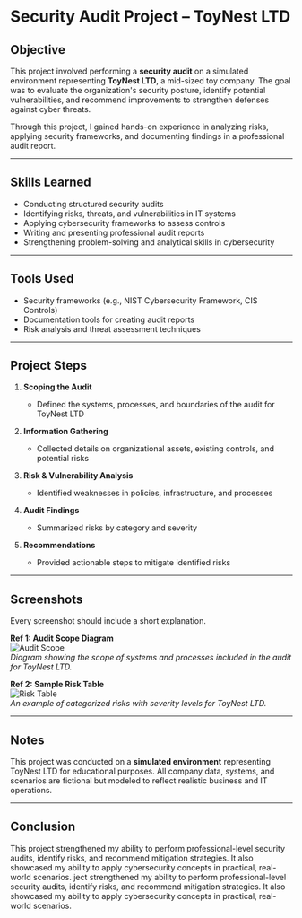 # Security Audit Project – ToyNest LTD

## Objective
This project involved performing a **security audit** on a simulated environment representing **ToyNest LTD**, a mid-sized toy company. The goal was to evaluate the organization's security posture, identify potential vulnerabilities, and recommend improvements to strengthen defenses against cyber threats.

Through this project, I gained hands-on experience in analyzing risks, applying security frameworks, and documenting findings in a professional audit report.

---

## Skills Learned
- Conducting structured security audits  
- Identifying risks, threats, and vulnerabilities in IT systems  
- Applying cybersecurity frameworks to assess controls  
- Writing and presenting professional audit reports  
- Strengthening problem-solving and analytical skills in cybersecurity  

---

## Tools Used
- Security frameworks (e.g., NIST Cybersecurity Framework, CIS Controls)  
- Documentation tools for creating audit reports  
- Risk analysis and threat assessment techniques  

---

## Project Steps
1. **Scoping the Audit**  
   - Defined the systems, processes, and boundaries of the audit for ToyNest LTD  

2. **Information Gathering**  
   - Collected details on organizational assets, existing controls, and potential risks  

3. **Risk & Vulnerability Analysis**  
   - Identified weaknesses in policies, infrastructure, and processes  

4. **Audit Findings**  
   - Summarized risks by category and severity  

5. **Recommendations**  
   - Provided actionable steps to mitigate identified risks  

---

## Screenshots
Every screenshot should include a short explanation.  

**Ref 1: Audit Scope Diagram**  
![Audit Scope](imgsrc)  
*Diagram showing the scope of systems and processes included in the audit for ToyNest LTD.*  

**Ref 2: Sample Risk Table**  
![Risk Table](imgsrc)  
*An example of categorized risks with severity levels for ToyNest LTD.*  

---

## Notes
This project was conducted on a **simulated environment** representing ToyNest LTD for educational purposes. All company data, systems, and scenarios are fictional but modeled to reflect realistic business and IT operations.

---

## Conclusion
This project strengthened my ability to perform professional-level security audits, identify risks, and recommend mitigation strategies. It also showcased my ability to apply cybersecurity concepts in practical, real-world scenarios.
ject strengthened my ability to perform professional-level security audits, identify risks, and recommend mitigation strategies. It also showcased my ability to apply cybersecurity concepts in practical, real-world scenarios.
